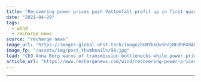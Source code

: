 ```yaml
---
title: "Recovering power prices push Vattenfall profit up in first quarter"
date: "2021-04-29"
tags: 
  - wind
  - recharge news
source: "recharge news"
image_url: "https://images-global.nhst.tech/image/bURYbkQvSFdjREdhRXd4QVk0SWlhd3lZV1RYU0Z1czhTM0tSMXE5eTZHbz0=/nhst/binary/432b45953d0cd09ce7ef4219fe3edea7"
image_fp: "/assets/img/post_thumbnails/98.jpg"
lead: "CEO Anna Borg warns of transmission bottlenecks while power prices between the Nordics and continental Europe diverge"
article_url: "https://www.rechargenews.com/wind/recovering-power-prices-push-vattenfall-profit-up-in-first-quarter/2-1-1003062"
---
```


---
